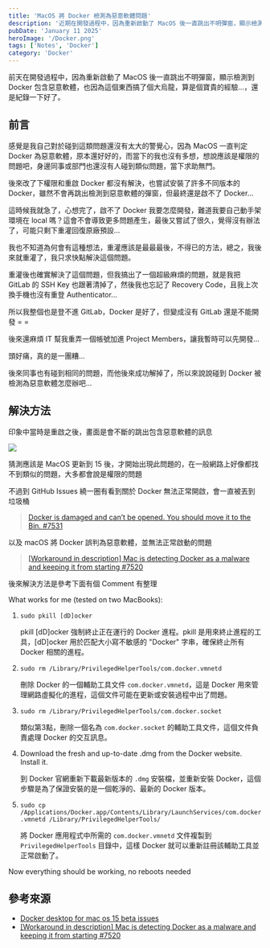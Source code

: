 ```yaml
---
title: 'MacOS 將 Docker 檢測為惡意軟體問題'
description: '近期在開發過程中，因為重新啟動了 MacOS 後一直跳出不明彈窗，顯示檢測到 Docker 包含惡意軟體，也因為這個東西搞了個大烏龍，算是個寶貴的經驗...，還是紀錄一下好了。'
pubDate: 'January 11 2025'
heroImage: '/Docker.png'
tags: ['Notes', 'Docker']
category: 'Docker'
---
```


前天在開發過程中，因為重新啟動了 MacOS 後一直跳出不明彈窗，顯示檢測到 Docker 包含惡意軟體，也因為這個東西搞了個大烏龍，算是個寶貴的經驗...，還是紀錄一下好了。

## 前言

感覺是我自己對於碰到這類問題還沒有太大的警覺心，因為 MacOS 一直判定 Docker 為惡意軟體，原本還好好的，而當下的我也沒有多想，想說應該是權限的問題吧，身邊同事或部門也還沒有人碰到類似問題，當下求助無門。

後來改了下權限和重啟 Docker 都沒有解決，也嘗試安裝了許多不同版本的 Docker，雖然不會再跳出檢測到惡意軟體的彈窗，但最終還是啟不了 Docker...

這時候我就急了，心想完了，啟不了 Docker 我要怎麼開發，難道我要自己動手架環境在 local 嗎？這會不會導致更多問題產生，最後又嘗試了很久，覺得沒有辦法了，可能只剩下重灌回復原廠預設...

我也不知道為何會有這種想法，重灌應該是最最最後，不得已的方法，總之，我後來就重灌了，我只求快點解決這個問題。

重灌後也確實解決了這個問題，但我搞出了一個超級麻煩的問題，就是我把 GitLab 的 SSH Key 也跟著清掉了，然後我也忘記了 Recovery Code，且我上次換手機也沒有重登 Authenticator...

所以我整個也是登不進 GitLab，Docker 是好了，但變成沒有 GitLab 還是不能開發 = =

後來還麻煩 IT 幫我重弄一個帳號加進 Project Members，讓我暫時可以先開發...

頭好痛，真的是一團糟...

後來同事也有碰到相同的問題，而他後來成功解掉了，所以來說說碰到 Docker 被檢測為惡意軟體怎麼辦吧...

## 解決方法

印象中當時是重啟之後，畫面是會不斷的跳出包含惡意軟體的訊息

![](/docker-issues.png)

猜測應該是 MacOS 更新到 15 後，才開始出現此問題的，在一般網路上好像都找不到類似的問題，大多都會說是權限的問題

不過到 GitHub Issues 繞一圈有看到關於 Docker 無法正常開啟，會一直被丟到垃圾桶

> [Docker is damaged and can’t be opened. You should move it to the Bin. #7531](https://github.com/docker/for-mac/issues/7531)

以及 macOS 將 Docker 誤判為惡意軟體，並無法正常啟動的問題

> [[Workaround in description] Mac is detecting Docker as a malware and keeping it from starting #7520](https://github.com/docker/for-mac/issues/7520)

後來解決方法是參考下面有個 Comment 有整理

What works for me (tested on two MacBooks):

1. `sudo pkill [dD]ocker`

    pkill [dD]ocker 強制終止正在運行的 Docker 進程。pkill 是用來終止進程的工具，[dD]ocker 用於匹配大小寫不敏感的 "Docker" 字串，確保終止所有 Docker 相關的進程。

2. `sudo rm /Library/PrivilegedHelperTools/com.docker.vmnetd`

    刪除 Docker 的一個輔助工具文件 `com.docker.vmnetd`，這是 Docker 用來管理網路虛擬化的進程，這個文件可能在更新或安裝過程中出了問題。

3. `sudo rm /Library/PrivilegedHelperTools/com.docker.socket`

    類似第3點，刪除一個名為 `com.docker.socket` 的輔助工具文件，這個文件負責處理 Docker 的交互訊息。

4. Download the fresh and up-to-date .dmg from the Docker website. Install it.

    到 Docker 官網重新下載最新版本的 `.dmg` 安裝檔，並重新安裝 Docker，這個步驟是為了保證安裝的是一個乾淨的、最新的 Docker 版本。

5. `sudo cp /Applications/Docker.app/Contents/Library/LaunchServices/com.docker.vmnetd /Library/PrivilegedHelperTools/`

    將 Docker 應用程式中所需的 `com.docker.vmnetd` 文件複製到 `PrivilegedHelperTools` 目錄中，這樣 Docker 就可以重新註冊該輔助工具並正常啟動了。

Now everything should be working, no reboots needed

## 參考來源

* [Docker desktop for mac os 15 beta issues](https://forums.docker.com/t/docker-desktop-for-mac-os-15-beta-issues/142631)
* [[Workaround in description] Mac is detecting Docker as a malware and keeping it from starting #7520](https://github.com/docker/for-mac/issues/7520)